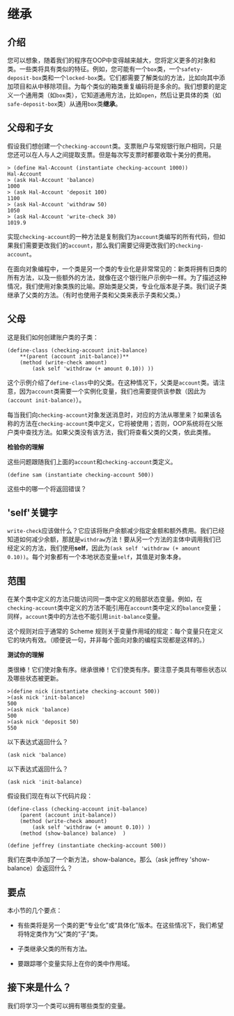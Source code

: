 # 继承

## 介绍

您可以想象，随着我们的程序在OOP中变得越来越大，您将定义更多的对象和类。一些类将具有类似的特征。例如，您可能有一个`box`类，一个`safety-deposit-box`类和一个`locked-box`类。它们都需要了解类似的方法，比如向其中添加项目和从中移除项目。为每个类似的箱类重复编码将是多余的。我们想要的是定义一个通用类（如`box`类），它知道通用方法，比如`open`，然后让更具体的类（如`safe-deposit-box`类）从通用`box`类**继承**。

## 父母和子女

假设我们想创建一个`checking-account`类。支票账户与常规银行账户相同，只是您还可以在人与人之间提取支票。但是每次写支票时都要收取十美分的费用。

```
> (define Hal-Account (instantiate checking-account 1000))
Hal-Account
> (ask Hal-Account 'balance)
1000
> (ask Hal-Account 'deposit 100)
1100
> (ask Hal-Account 'withdraw 50)
1050
> (ask Hal-Account 'write-check 30)
1019.9 
```

实现`checking-account`的一种方法是复制我们为`account`类编写的所有代码，但如果我们需要更改我们的`account`，那么我们需要记得更改我们的`checking-account`。

在面向对象编程中，一个类是另一个类的专业化是非常常见的：新类将拥有旧类的所有方法，以及一些额外的方法，就像在这个银行账户示例中一样。为了描述这种情况，我们使用对象类族的比喻。原始类是父类，专业化版本是子类。我们说子类继承了父类的方法。（有时也使用子类和父类来表示子类和父类。）

## 父母

这是我们如何创建账户类的子类：

```
(define-class (checking-account init-balance)
    **(parent (account init-balance))**
    (method (write-check amount)
        (ask self 'withdraw (+ amount 0.10)) ))
```

这个示例介绍了`define-class`中的父类。在这种情况下，父类是`account`类。请注意，因为`account`类需要一个实例化变量，我们也需要提供该参数（因此为`(account init-balance)`）。

每当我们向`checking-account`对象发送消息时，对应的方法从哪里来？如果该名称的方法在`checking-account`类中定义，它将被使用；否则，OOP系统将在父账户类中查找方法。如果父类没有该方法，我们将查看父类的父类，依此类推。

**检验你的理解**

这些问题跟随我们上面的`account`和`checking-account`类定义。

```
(define sam (instantiate checking-account 500))
```

这些中的哪一个将返回错误？

## 'self'关键字

`write-check`应该做什么？它应该将账户余额减少指定金额和额外费用。我们已经知道如何减少余额，那就是`withdraw`方法！要从另一个方法的主体中调用我们已经定义的方法，我们使用**self**，因此为`(ask self 'withdraw (+ amount 0.10))`。每个对象都有一个本地状态变量`self`，其值是对象本身。

## 范围

在某个类中定义的方法只能访问同一类中定义的局部状态变量。例如，在`checking-account`类中定义的方法不能引用在`account`类中定义的`balance`变量；同样，`account`类中的方法也不能引用`init-balance`变量。

这个规则对应于通常的 Scheme 规则关于变量作用域的规定：每个变量只在定义它的块内有效。（顺便说一句，并非每个面向对象的编程实现都是这样的。）

**测试你的理解**

类很棒！它们使对象有序。继承很棒！它们使类有序。要注意子类具有哪些状态以及哪些状态被更新。

```
>(define nick (instantiate checking-account 500))
>(ask nick 'init-balance)
500
>(ask nick 'balance)
500
>(ask nick 'deposit 50)
550
```

以下表达式返回什么？

```
(ask nick 'balance)
```

以下表达式返回什么？

```
(ask nick 'init-balance)
```

假设我们现在有以下代码片段：

```
(define-class (checking-account init-balance)
    (parent (account init-balance)) 
    (method (write-check amount)
        (ask self 'withdraw (+ amount 0.10)) )
    (method (show-balance) balance)  )

(define jeffrey (instantiate checking-account 500))
```

我们在类中添加了一个新方法，show-balance。那么（ask jeffrey 'show-balance）会返回什么？

## 要点

本小节的几个要点：

+   有些类将是另一个类的更“专业化”或“具体化”版本。在这些情况下，我们希望将特定类作为“父”类的“子”类。

+   子类继承父类的所有方法。

+   要跟踪哪个变量实际上在你的类中作用域。

## 接下来是什么？

我们将学习一个类可以拥有哪些类型的变量。
